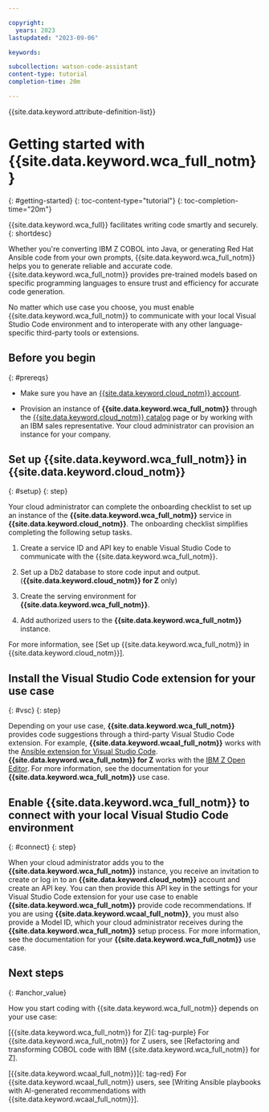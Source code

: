 ```yaml
---

copyright:
  years: 2023
lastupdated: "2023-09-06"

keywords:

subcollection: watson-code-assistant
content-type: tutorial
completion-time: 20m

---
```


{{site.data.keyword.attribute-definition-list}}

# Getting started with {{site.data.keyword.wca_full_notm}}
{: #getting-started}
{: toc-content-type="tutorial"}
{: toc-completion-time="20m"}

{{site.data.keyword.wca_full}} facilitates writing code smartly and securely.
{: shortdesc}

Whether you're converting IBM Z COBOL into Java, or generating Red Hat Ansible code from your own prompts, {{site.data.keyword.wca_full_notm}} helps you to generate reliable and accurate code. {{site.data.keyword.wca_full_notm}} provides pre-trained models based on specific programming languages to ensure trust and efficiency for accurate code generation.

No matter which use case you choose, you must enable {{site.data.keyword.wca_full_notm}} to communicate with your local Visual Studio Code environment and to interoperate with any other language-specific third-party tools or extensions.

## Before you begin
{: #prereqs}

* Make sure you have an [{{site.data.keyword.cloud_notm}} account](https://cloud.ibm.com/registration/).

* Provision an instance of **{{site.data.keyword.wca_full_notm}}** through the [{{site.data.keyword.cloud_notm}} catalog](https://cloud.ibm.com/catalog) page or by working with an IBM sales representative. Your cloud administrator can provision an instance for your company.

## Set up **{{site.data.keyword.wca_full_notm}}** in **{{site.data.keyword.cloud_notm}}**
{: #setup}
{: step}

Your cloud administrator can complete the onboarding checklist to set up an instance of the **{{site.data.keyword.wca_full_notm}}** service in **{{site.data.keyword.cloud_notm}}**. The onboarding checklist simplifies completing the following setup tasks.

1. Create a service ID and API key to enable Visual Studio Code to communicate with the {{site.data.keyword.wca_full_notm}}.

1. Set up a Db2 database to store code input and output. (**{{site.data.keyword.cloud_notm}} for Z** only)

1. Create the serving environment for **{{site.data.keyword.wca_full_notm}}**.

1. Add authorized users to the **{{site.data.keyword.wca_full_notm}}** instance.

For more information, see [Set up {{site.data.keyword.wca_full_notm}} in {{site.data.keyword.cloud_notm}}].

## Install the Visual Studio Code extension for your use case
{: #vsc}
{: step}

Depending on your use case, **{{site.data.keyword.wca_full_notm}}** provides code suggestions through a third-party Visual Studio Code extension. For example, **{{site.data.keyword.wcaal_full_notm}}** works with the [Ansible extension for Visual Studio Code](https://marketplace.visualstudio.com/items?itemName=redhat.ansible). **{{site.data.keyword.wca_full_notm}} for Z** works with the [IBM Z Open Editor](https://ibm.github.io/zopeneditor-about/). For more information, see the documentation for your **{{site.data.keyword.wca_full_notm}}** use case.


## Enable **{{site.data.keyword.wca_full_notm}}** to connect with your local Visual Studio Code environment
{: #connect}
{: step}

When your cloud administrator adds you to the **{{site.data.keyword.wca_full_notm}}** instance, you receive an invitation to create or log in to an **{{site.data.keyword.cloud_notm}}** account and create an API key. You can then provide this API key in the settings for your Visual Studio Code extension for your use case to enable **{{site.data.keyword.wca_full_notm}}** provide code recommendations. If you are using **{{site.data.keyword.wcaal_full_notm}}**, you must also provide a Model ID, which your cloud administrator receives during the **{{site.data.keyword.wca_full_notm}}** setup process. For more information, see the documentation for your **{{site.data.keyword.wca_full_notm}}** use case.

## Next steps
{: #anchor_value}

How you start coding with {{site.data.keyword.wca_full_notm}} depends on your use case:

[{{site.data.keyword.wca_full_notm}} for Z]{: tag-purple} For {{site.data.keyword.wca_full_notm}} for Z users, see [Refactoring and transforming COBOL code with IBM {{site.data.keyword.wca_full_notm}} for Z].

[{{site.data.keyword.wcaal_full_notm}}]{: tag-red} For {{site.data.keyword.wcaal_full_notm}} users, see [Writing Ansible playbooks with AI-generated recommendations with {{site.data.keyword.wcaal_full_notm}}].
